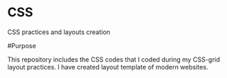 # CSS
CSS practices and layouts creation

#Purpose

This repository includes the CSS codes that I coded during my CSS-grid layout practices. I have created layout template of modern websites.
